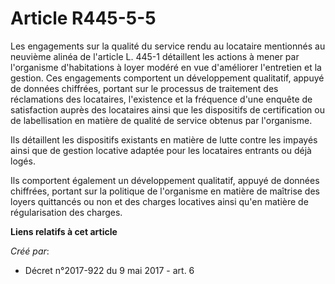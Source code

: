 # Article R445-5-5

Les engagements sur la qualité du service rendu au locataire mentionnés au neuvième alinéa de l'article L. 445-1 détaillent
les actions à mener par l'organisme d'habitations à loyer modéré en vue d'améliorer l'entretien et la gestion. Ces
engagements comportent un développement qualitatif, appuyé de données chiffrées, portant sur le processus de traitement des
réclamations des locataires, l'existence et la fréquence d'une enquête de satisfaction auprès des locataires ainsi que les
dispositifs de certification ou de labellisation en matière de qualité de service obtenus par l'organisme.

Ils détaillent les dispositifs existants en matière de lutte contre les impayés ainsi que de gestion locative adaptée pour
les locataires entrants ou déjà logés.

Ils comportent également un développement qualitatif, appuyé de données chiffrées, portant sur la politique de l'organisme en
matière de maîtrise des loyers quittancés ou non et des charges locatives ainsi qu'en matière de régularisation des charges.

**Liens relatifs à cet article**

_Créé par_:

  - Décret n°2017-922 du 9 mai 2017 - art. 6
